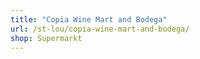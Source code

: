 ```yaml
---
title: "Copia Wine Mart and Bodega"
url: /st-lou/copia-wine-mart-and-bodega/
shop: Supermarkt
---
```

